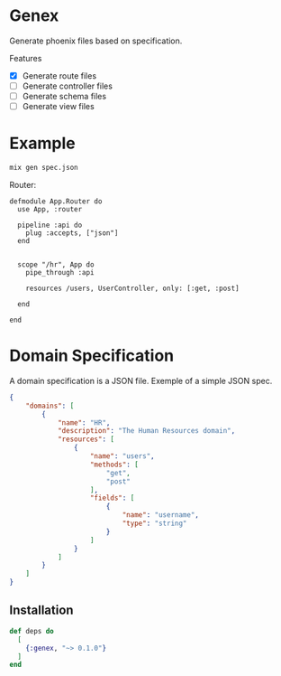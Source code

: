 # Genex

Generate phoenix files based on specification.

Features

- [x] Generate route files
- [ ] Generate controller files
- [ ] Generate schema files
- [ ] Generate view files

# Example

```sh
mix gen spec.json
```

Router:

```
defmodule App.Router do
  use App, :router

  pipeline :api do
    plug :accepts, ["json"]
  end


  scope "/hr", App do
    pipe_through :api
  
    resources /users, UserController, only: [:get, :post]
  
  end

end
```

# Domain Specification

A domain specification is a JSON file. Exemple of a simple JSON spec.

```json
{
    "domains": [
        {
            "name": "HR",
            "description": "The Human Resources domain",
            "resources": [
                {
                    "name": "users",
                    "methods": [
                        "get",
                        "post"
                    ],
                    "fields": [
                        {
                            "name": "username",
                            "type": "string"
                        }
                    ]
                }
            ]
        }
    ]
}
```


## Installation

```elixir
def deps do
  [
    {:genex, "~> 0.1.0"}
  ]
end
```

